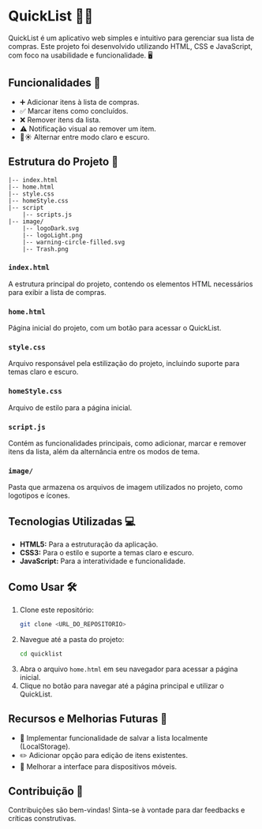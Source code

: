 # QuickList 🛒✨

QuickList é um aplicativo web simples e intuitivo para gerenciar sua lista de compras. Este projeto foi desenvolvido utilizando HTML, CSS e JavaScript, com foco na usabilidade e funcionalidade. 🖥️

## Funcionalidades 🌟

- ➕ Adicionar itens à lista de compras.
- ✅ Marcar itens como concluídos.
- ❌ Remover itens da lista.
- ⚠️ Notificação visual ao remover um item.
- 🌙☀️ Alternar entre modo claro e escuro.

## Estrutura do Projeto 📂

```
|-- index.html
|-- home.html
|-- style.css
|-- homeStyle.css
|-- script
    |-- scripts.js
|-- image/
    |-- logoDark.svg
    |-- logoLight.png
    |-- warning-circle-filled.svg
    |-- Trash.png
```

### `index.html`
A estrutura principal do projeto, contendo os elementos HTML necessários para exibir a lista de compras.

### `home.html`
Página inicial do projeto, com um botão para acessar o QuickList.

### `style.css`
Arquivo responsável pela estilização do projeto, incluindo suporte para temas claro e escuro.

### `homeStyle.css`
Arquivo de estilo para a página inicial.

### `script.js`
Contém as funcionalidades principais, como adicionar, marcar e remover itens da lista, além da alternância entre os modos de tema.

### `image/`
Pasta que armazena os arquivos de imagem utilizados no projeto, como logotipos e ícones.

## Tecnologias Utilizadas 💻

- **HTML5:** Para a estruturação da aplicação.
- **CSS3:** Para o estilo e suporte a temas claro e escuro.
- **JavaScript:** Para a interatividade e funcionalidade.

## Como Usar 🛠️

1. Clone este repositório:
   ```bash
   git clone <URL_DO_REPOSITORIO>
   ```
2. Navegue até a pasta do projeto:
   ```bash
   cd quicklist
   ```
3. Abra o arquivo `home.html` em seu navegador para acessar a página inicial.
4. Clique no botão para navegar até a página principal e utilizar o QuickList.

## Recursos e Melhorias Futuras 🚀

- 💾 Implementar funcionalidade de salvar a lista localmente (LocalStorage).
- ✏️ Adicionar opção para edição de itens existentes.
- 📱 Melhorar a interface para dispositivos móveis.

## Contribuição 🤝
Contribuições são bem-vindas! Sinta-se à vontade para dar feedbacks e críticas construtivas.

